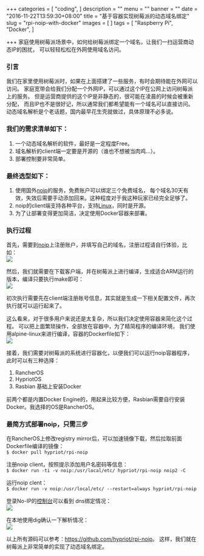 +++
categories = [
    "coding",
]
description = ""
menu = ""
banner = ""
date = "2016-11-22T13:59:30+08:00"
title = "基于容器实现树莓派的动态域名绑定"
slug = "rpi-noip-with-docker"
images = [
]
tags = [
    "Raspberry Pi",
    "Docker",
]

+++
家庭使用树莓派场景中，如何给树莓派绑定一个域名，让我们一扫运营商动态IP的困扰，
可以轻轻松松在外网使用域名访问。
<!--more-->
### 引言  
我们在家里使用树莓派时，如果在上面搭建了一些服务，有时会期待能在外网可以访问。
家庭宽带会给我们分配一个外网IP，可以通过这个IP在公网上访问树莓派上的服务。
但是运营商提供的这个IP是非静态的，很可能在凌晨的时候会被重新分配，
而且IP也不是很好记，所以通常我们都希望能有一个域名可以直接访问。
动态域名解析是个老话题，国内最早花生壳就做过，具体原理不必多说。

### 我们的需求清单如下：  
1. 一个动态域名解析的软件，最好是一定程度Free。
2. 域名解析的client端一定要是开源的（谁也不想被当肉鸡...）。
3. 部署控制要非常简单。

### 最终选型如下：  
1. 使用国外[noip](https://www.noip.com/)的服务，免费账户可以绑定三个免费域名，
每个域名30天有效，失效后需要手动添加回来。这种程度对于我这种玩家已经完全足够了。
2. noip的client端支持各种平台，支持[Linux](https://www.noip.com/download?page=linux)，同时是开源。
3. 为了让部署变得更加简洁，决定使用Docker容器来部署。

### 执行过程  
首先，需要到[noip](https://www.noip.com/)上注册账户，并填写自己的域名，注册过程请自行体验，比如：  
![](http://ww2.sinaimg.cn/large/006tNc79jw1fa0utbt10oj30ja04maap.jpg)

然后，我们就需要在下载客户端，并在树莓派上进行编译，生成适合ARM运行的版本，编译只要执行make即可：  
![](http://ww2.sinaimg.cn/large/006tNc79jw1fa0uxw14ulj30fk0a4wgz.jpg)

初次执行需要先在client端注册账号信息，其实就是生成一下相关配置文件，再次执行就可以运行起来了。

这么看来，对于很多用户来说还是太复杂，所以我们决定使用容器来简化这个过程。
可以把上面繁琐操作，全部放在容器中，为了精简程序的编译环境，
我们使用alpine-linux来进行编译，容器的Dockerfile如下：  
![](http://ww4.sinaimg.cn/large/006tNc79jw1fa0uz7rv7oj30i304pmyk.jpg)

接着，我们需要对树莓派的系统进行容器化，以便我们可以运行noip容器程序，此时可以有三种选择：
1. RancherOS
2. HypriotOS
3. Rasbian 基础上安装Docker

前两个都是内置Docker Engine的，用起来比较方便，Rasbian需要自行安装Docker。我选择的OS是RancherOS。

### 最简方式部署noip，只需三步  
在RancherOS上修改registry mirror后，可以加速镜像下载，然后拉取前面Dockerfile编译的镜像：  
`$ docker pull hypriot/rpi-noip`

注册noip client，按照提示添加用户名密码等信息：  
`$ docker run -ti -v noip:/usr/local/etc/ hypriot/rpi-noip noip2 -C`

运行noip clent：  
`$ docker run -v noip:/usr/local/etc/ --restart=always hypriot/rpi-noip`

登录No-IP的[控制台](https://my.noip.com/#!/dynamic-dns)可以看到 dns绑定情况：  
![](http://ww2.sinaimg.cn/large/006tNc79jw1fa0v2h5umhj30km05rjs0.jpg)

在本地使用dig确认一下解析情况：  
![](http://ww2.sinaimg.cn/large/006tNc79jw1fa0v2po6wfj30gy08yjt4.jpg)

以上所有源码可以参考：<https://github.com/hypriot/rpi-noip>。
这样，我们就在树莓派上非常简单的实现了动态域名绑定。



